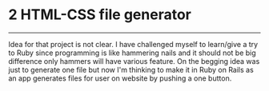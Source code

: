 # 2 HTML-CSS file generator

----------------------------

Idea for that project is not clear. I have challenged myself to learn/give a try to Ruby since programming is like hammering nails and it should not be big difference only hammers will have various feature. On the begging idea was just to generate one file but now I'm thinking to make it in Ruby on Rails as an app generates files for user on website by pushing a one button.
